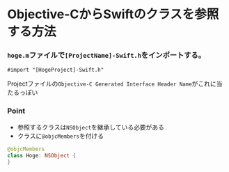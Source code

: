 # Objective-CからSwiftのクラスを参照する方法


### `hoge.m`ファイルで`[ProjectName]-Swift.h`をインポートする。
```
#import "[HogeProject]-Swift.h"
```
Projectファイルの`Objective-C Generated Interface Header Name`がこれに当たるっぽい

### Point
- 参照するクラスは`NSObject`を継承している必要がある
- クラスに`@objcMembers`を付ける
```swift
@objcMembers
class Hoge: NSObject {
}
```
